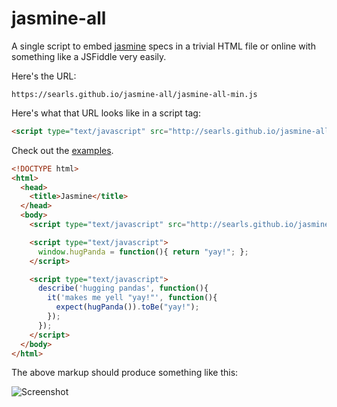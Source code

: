 # jasmine-all

A single script to embed [jasmine](http://pivotal.github.io/jasmine/) specs in a trivial HTML file or online with something like a JSFiddle very easily.

Here's the URL:

```
https://searls.github.io/jasmine-all/jasmine-all-min.js
```

Here's what that URL looks like in a script tag:

``` html
<script type="text/javascript" src="http://searls.github.io/jasmine-all/jasmine-all-min.js"></script>
```

Check out the [examples](http://searls.github.io/jasmine-all/).

``` html
<!DOCTYPE html>
<html>
  <head>
    <title>Jasmine</title>
  </head>
  <body>
    <script type="text/javascript" src="http://searls.github.io/jasmine-all/jasmine-all-min.js"></script>

    <script type="text/javascript">
      window.hugPanda = function(){ return "yay!"; };
    </script>

    <script type="text/javascript">
      describe('hugging pandas', function(){
        it('makes me yell "yay!"', function(){
          expect(hugPanda()).toBe("yay!");
        });
      });
    </script>
  </body>
</html>
```

The above markup should produce something like this:

![Screenshot](http://i.minus.com/iE2SLer3L7xxC.png "Screenshot")
